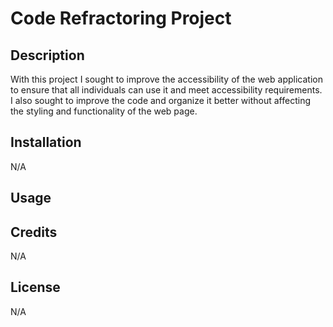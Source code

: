 # Code Refractoring Project

## Description

With this project I sought to improve the accessibility of the web application to ensure that all individuals can use it and meet accessibility requirements. I also sought to improve the code and organize it better without affecting the styling and functionality of the web page. 

## Installation

N/A

## Usage


## Credits

N/A

## License

N/A